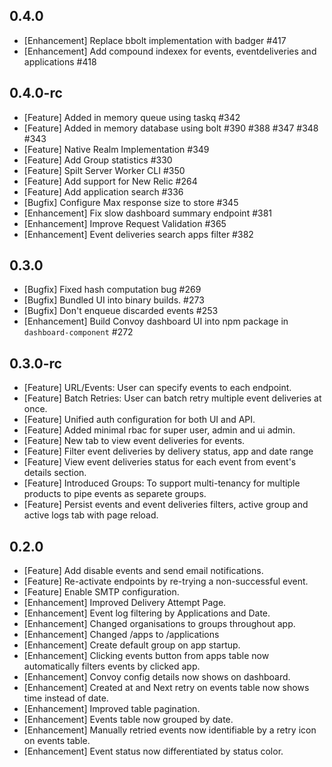 ## 0.4.0

- [Enhancement] Replace bbolt implementation with badger #417
- [Enhancement] Add compound indexex for events, eventdeliveries and applications #418

## 0.4.0-rc

- [Feature] Added in memory queue using taskq #342
- [Feature] Added in memory database using bolt #390 #388 #347 #348 #343
- [Feature] Native Realm Implementation #349
- [Feature] Add Group statistics #330
- [Feature] Spilt Server Worker CLI #350
- [Feature] Add support for New Relic #264
- [Feature] Add application search #336
- [Bugfix] Configure Max response size to store #345
- [Enhancement] Fix slow dashboard summary endpoint #381
- [Enhancement] Improve Request Validation #365
- [Enhancement] Event deliveries search apps filter #382

## 0.3.0

- [Bugfix] Fixed hash computation bug #269
- [Bugfix] Bundled UI into binary builds. #273
- [Bugfix] Don't enqueue discarded events #253
- [Enhancement] Build Convoy dashboard UI into npm package in `dashboard-component` #272

## 0.3.0-rc

- [Feature] URL/Events: User can specify events to each endpoint.
- [Feature] Batch Retries: User can batch retry multiple event deliveries at once.
- [Feature] Unified auth configuration for both UI and API.
- [Feature] Added minimal rbac for super user, admin and ui admin.
- [Feature] New tab to view event deliveries for events.
- [Feature] Filter event deliveries by delivery status, app and date range
- [Feature] View event deliveries status for each event from event's details section.
- [Feature] Introduced Groups: To support multi-tenancy for multiple products to pipe events as separete groups.
- [Feature] Persist events and event deliveries filters, active group and active logs tab with page reload.

## 0.2.0

- [Feature] Add disable events and send email notifications.
- [Feature] Re-activate endpoints by re-trying a non-successful event.
- [Feature] Enable SMTP configuration.
- [Enhancement] Improved Delivery Attempt Page.
- [Enhancement] Event log filtering by Applications and Date.
- [Enhancement] Changed organisations to groups throughout app.
- [Enhancement] Changed /apps to /applications
- [Enhancement] Create default group on app startup.
- [Enhancement] Clicking events button from apps table now automatically filters events by clicked app.
- [Enhancement] Convoy config details now shows on dashboard.
- [Enhancement] Created at and Next retry on events table now shows time instead of date.
- [Enhancement] Improved table pagination.
- [Enhancement] Events table now grouped by date.
- [Enhancement] Manually retried events now identifiable by a retry icon on events table.
- [Enhancement] Event status now differentiated by status color.
